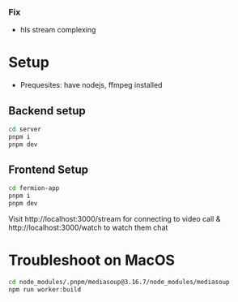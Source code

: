 ### Fix

- hls stream complexing

# Setup

- Prequesites: have nodejs, ffmpeg installed

## Backend setup

```bash
cd server
pnpm i
pnpm dev
```

## Frontend Setup

```bash
cd fermion-app
pnpm i
pnpm dev
```

Visit http://localhost:3000/stream for connecting to video call & http://localhost:3000/watch to watch them chat


# Troubleshoot on MacOS
```bash
cd node_modules/.pnpm/mediasoup@3.16.7/node_modules/mediasoup
npm run worker:build
```